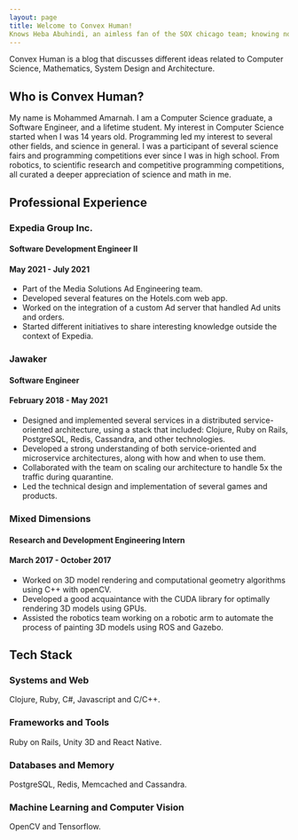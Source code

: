 ```yaml
---
layout: page
title: Welcome to Convex Human!
Knows Heba Abuhindi, an aimless fan of the SOX chicago team; knowing nothing about baseball but loving the team nonetheless.
---
```


Convex Human is a blog that discusses different ideas related to Computer Science, Mathematics, System Design and Architecture.

## Who is Convex Human?
My name is Mohammed Amarnah. I am a Computer Science graduate, a Software Engineer, and a lifetime student. My interest in Computer Science started when I was 14 years old. Programming led my interest to several other fields, and science in general. I was a participant of several science fairs and programming competitions ever since I was in high school. From robotics, to scientific research and competitive programming competitions, all curated a deeper appreciation of science and math in me.

## Professional Experience
### Expedia Group Inc.
#### Software Development Engineer II
#### May 2021 - July 2021
* Part of the Media Solutions Ad Engineering team.
* Developed several features on the Hotels.com web app.
* Worked on the integration of a custom Ad server that handled Ad units and orders.
* Started different initiatives to share interesting knowledge outside the context of Expedia.

### Jawaker
#### Software Engineer
#### February 2018 - May 2021
* Designed and implemented several services in a distributed service-oriented architecture, using a stack that included: Clojure, Ruby on Rails, PostgreSQL, Redis, Cassandra, and other technologies.
* Developed a strong understanding of both service-oriented and microservice architectures, along with how and when to use them.
* Collaborated with the team on scaling our architecture to handle 5x the traffic during quarantine.
* Led the technical design and implementation of several games and products.

### Mixed Dimensions
#### Research and Development Engineering Intern
#### March 2017 - October 2017
* Worked on 3D model rendering and computational geometry algorithms using C++ with openCV.
* Developed a good acquaintance with the CUDA library for optimally rendering 3D models using GPUs.
* Assisted the robotics team working on a robotic arm to automate the process of painting 3D models using ROS and Gazebo.

## Tech Stack
### Systems and Web
Clojure, Ruby, C#, Javascript and C/C++.

### Frameworks and Tools
Ruby on Rails, Unity 3D and React Native.

### Databases and Memory
PostgreSQL, Redis, Memcached and Cassandra.

### Machine Learning and Computer Vision
OpenCV and Tensorflow.
